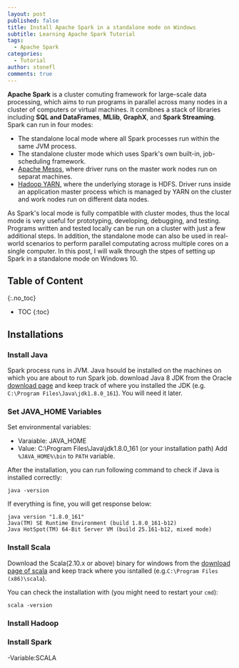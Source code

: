 ```yaml
---
layout: post
published: false
title: Install Apache Spark in a standalone mode on Windows
subtitle: Learning Apache Spark Tutorial
tags:
  - Apache Spark
categories:
  - Tutorial
author: stonefl
comments: true
---
```

**Apache Spark** is a cluster comuting framework for large-scale data processing, which aims to run programs in parallel across many nodes in a cluster of computers or virtual machines. It comibnes a stack of libraries including **SQL and DataFrames**, **MLlib**, **GraphX**, and **Spark Streaming**. Spark can run in four modes:
- The standalone local mode where all Spark processes run within the same JVM process.
- The standalone cluster mode which uses Spark's own built-in, job-scheduling framework.
- [Apache Mesos](https://mesos.apache.org/), where driver runs on the master work nodes run on separat machines.
- [Hadoop YARN](https://hadoop.apache.org/docs/current/hadoop-yarn/hadoop-yarn-site/YARN.html), where the underlying storage is HDFS. Driver runs inside an application master process which is managed by YARN on the cluster and work nodes run on different data nodes.

As Spark's local mode is fully compatible with cluster modes, thus the local mode is very useful for prototyping, developing, debugging, and testing. Programs written and tested locally can be run on a cluster with just a few additional steps. In addition, the standalone mode can also be used in real-world scenarios to perform parallel computating across multiple cores on a single computer. In this post, I will walk through the stpes of setting up Spark in a standalone mode on Windows 10. 
<!--more-->

## Table of Content
{:.no_toc}

* TOC
{:toc}

## Installations

### Install Java

Spark process runs in JVM. Java hsould be installed on the machines on which you are about to run Spark job. 
download Java 8 JDK from the Oracle [download page](http://www.oracle.com/technetwork/java/javase/downloads/index.html) and keep track of where you installed the JDK (e.g. `C:\Program Files\Java\jdk1.8.0_161`). You will need it later. 

### Set JAVA_HOME Variables
Set environmental variables:
- Varaiable: JAVA_HOME
- Value: C:\Program Files\Java\jdk1.8.0_161  (or your installation path)
Add `%JAVA_HOME%\bin` to `PATH` variable.

After the installation, you can run following command to check if Java is installed correctly:
```
java -version
```
If everything is fine, you will get response below:
```
java version "1.8.0_161"
Java(TM) SE Runtime Environment (build 1.8.0_161-b12)
Java HotSpot(TM) 64-Bit Server VM (build 25.161-b12, mixed mode)
```

### Install Scala

Download the Scala(2.10.x or above) binary for windows from the [download page of scala](http://www.scala-lang.org/download/2.10.5.html) and keep track where you isntalled (e.g.`C:\Program Files (x86)\scala`).


You can check the installation with (you might need to restart your `cmd`):
```
scala -version
```

### Install Hadoop


### Install Spark


-Variable:SCALA





